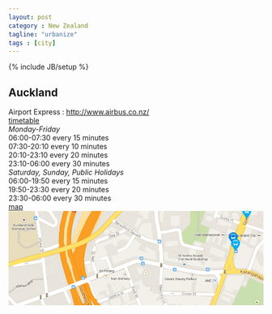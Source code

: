 ```yaml
---
layout: post
category : New Zealand
tagline: "urbanize"
tags : [city]
---
```

{% include JB/setup %}

## Auckland

Airport Express
:   http://www.airbus.co.nz/  
	[timetable](http://www.airbus.co.nz/images/uploads/transport/Airbus_Timetable_DEPARTING_THE_CITY.pdf)  
	*Monday-Friday*  
	06:00-07:30 every 15 minutes  
	07:30-20:10 every 10 minutes  
	20:10-23:10 every 20 minutes  
	23:10-06:00 every 30 minutes  
	*Saturday, Sunday, Public Holidays*  
	06:00-19:50 every 15 minutes  
	19:50-23:30 every 20 minutes  
	23:30-06:00 every 30 minutes  
	[map](http://www.airbus.co.nz/find-a-stop)  
	![Map Airport Express](/assets/images/maps/map_howe_airport_express.png)
